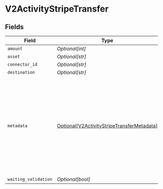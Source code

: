 # V2ActivityStripeTransfer


## Fields

| Field                                                                                                                                                              | Type                                                                                                                                                               | Required                                                                                                                                                           | Description                                                                                                                                                        | Example                                                                                                                                                            |
| ------------------------------------------------------------------------------------------------------------------------------------------------------------------ | ------------------------------------------------------------------------------------------------------------------------------------------------------------------ | ------------------------------------------------------------------------------------------------------------------------------------------------------------------ | ------------------------------------------------------------------------------------------------------------------------------------------------------------------ | ------------------------------------------------------------------------------------------------------------------------------------------------------------------ |
| `amount`                                                                                                                                                           | *Optional[int]*                                                                                                                                                    | :heavy_minus_sign:                                                                                                                                                 | N/A                                                                                                                                                                | 100                                                                                                                                                                |
| `asset`                                                                                                                                                            | *Optional[str]*                                                                                                                                                    | :heavy_minus_sign:                                                                                                                                                 | N/A                                                                                                                                                                | USD                                                                                                                                                                |
| `connector_id`                                                                                                                                                     | *Optional[str]*                                                                                                                                                    | :heavy_minus_sign:                                                                                                                                                 | N/A                                                                                                                                                                |                                                                                                                                                                    |
| `destination`                                                                                                                                                      | *Optional[str]*                                                                                                                                                    | :heavy_minus_sign:                                                                                                                                                 | N/A                                                                                                                                                                | acct_1Gqj58KZcSIg2N2q                                                                                                                                              |
| `metadata`                                                                                                                                                         | [Optional[V2ActivityStripeTransferMetadata]](../../models/shared/v2activitystripetransfermetadata.md)                                                              | :heavy_minus_sign:                                                                                                                                                 | A set of key/value pairs that you can attach to a transfer object.<br/>It can be useful for storing additional information about the transfer in a structured format.<br/> |                                                                                                                                                                    |
| `waiting_validation`                                                                                                                                               | *Optional[bool]*                                                                                                                                                   | :heavy_minus_sign:                                                                                                                                                 | N/A                                                                                                                                                                | false                                                                                                                                                              |